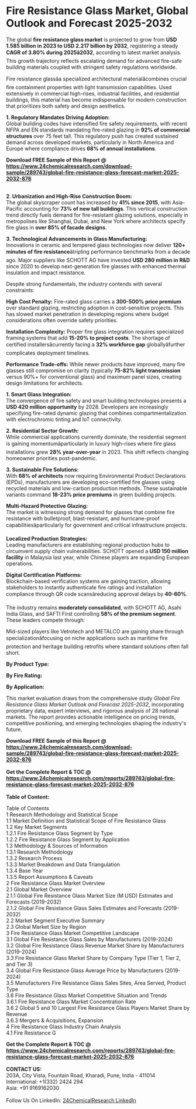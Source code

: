 <h1>Fire Resistance Glass Market, Global Outlook and Forecast 2025-2032</h1><p>The global <strong>fire resistance glass market</strong> is projected to grow from <strong>USD 1.585 billion in 2023 to USD 2.217 billion by 2032</strong>, registering a steady <strong>CAGR of 3.80% during 2025â2032</strong>, according to latest market analysis. This growth trajectory reflects escalating demand for advanced fire-safe building materials coupled with stringent safety regulations worldwide.</p><p>Fire resistance glassâa specialized architectural materialâcombines crucial fire containment properties with light transmission capabilities. Used extensively in commercial high-rises, industrial facilities, and residential buildings, this material has become indispensable for modern construction that prioritizes both safety and design aesthetics.</p><p><strong>1. Regulatory Mandates Driving Adoption:</strong><br>
Global building codes have intensified fire safety requirements, with recent NFPA and EN standards mandating fire-rated glazing in <strong>92% of commercial structures</strong> over 75 feet tall. This regulatory push has created sustained demand across developed markets, particularly in North America and Europe where compliance drives <strong>68% of annual installations</strong>.</p><div><b>Download FREE Sample of this Report @ 
            <a href="https://www.24chemicalresearch.com/download-sample/289743/global-fire-resistance-glass-forecast-market-2025-2032-876">
            https://www.24chemicalresearch.com/download-sample/289743/global-fire-resistance-glass-forecast-market-2025-2032-876</a></b></div><br><p><strong>2. Urbanization and High-Rise Construction Boom:</strong><br>
The global skyscraper count has increased by <strong>41% since 2015</strong>, with Asia-Pacific accounting for <strong>73% of new tall buildings</strong>. This vertical construction trend directly fuels demand for fire-resistant glazing solutions, especially in metropolises like Shanghai, Dubai, and New York where architects specify fire glass in <strong>over 85% of facade designs</strong>.</p><p><strong>3. Technological Advancements in Glass Manufacturing:</strong><br>
Innovations in ceramic and tempered glass technologies now deliver <strong>120+ minutes of fire resistance</strong>âtripling performance benchmarks from a decade ago. Major suppliers like SCHOTT AG have invested <strong>USD 280 million in R&amp;D</strong> since 2020 to develop next-generation fire glasses with enhanced thermal insulation and impact resistance.</p><p>Despite strong fundamentals, the industry contends with several constraints:</p><p><strong>High Cost Penalty:</strong> Fire-rated glass carries a <strong>300-500% price premium</strong> over standard glazing, restricting adoption in cost-sensitive projects. This has slowed market penetration in developing regions where budget considerations often override safety priorities.</p><p><strong>Installation Complexity:</strong> Proper fire glass integration requires specialized framing systems that add <strong>15-20% to project costs</strong>. The shortage of certified installersâcurrently facing a <strong>32% workforce gap</strong> globallyâfurther complicates deployment timelines.</p><p><strong>Performance Trade-offs:</strong> While newer products have improved, many fire glasses still compromise on clarity (typically <strong>75-82% light transmission</strong> versus 90%+ for conventional glass) and maximum panel sizes, creating design limitations for architects.</p><p><strong>1. Smart Glass Integration:</strong><br>
The convergence of fire safety and smart building technologies presents a <strong>USD 420 million opportunity</strong> by 2028. Developers are increasingly specifying fire-rated dynamic glazing that combines compartmentalization with electrochromic tinting and IoT connectivity.</p><p><strong>2. Residential Sector Growth:</strong><br>
While commercial applications currently dominate, the residential segment is gaining momentumâparticularly in luxury high-rises where fire glass installations grew <strong>28% year-over-year</strong> in 2023. This shift reflects changing homeowner priorities post-pandemic.</p><p><strong>3. Sustainable Fire Solutions:</strong><br>
With <strong>68% of architects</strong> now requiring Environmental Product Declarations (EPDs), manufacturers are developing eco-certified fire glasses using recycled materials and low-carbon production methods. These sustainable variants command <strong>18-23% price premiums</strong> in green building projects.</p><p><strong>Multi-Hazard Protective Glazing:</strong><br>
	The market is witnessing strong demand for glasses that combine fire resistance with bulletproof, blast-resistant, and hurricane-proof capabilitiesâparticularly for government and critical infrastructure projects.</p><p><strong>Localized Production Strategies:</strong><br>
	Leading manufacturers are establishing regional production hubs to circumvent supply chain vulnerabilities. SCHOTT opened a <strong>USD 150 million facility</strong> in Malaysia last year, while Chinese players are expanding European operations.</p><p><strong>Digital Certification Platforms:</strong><br>
	Blockchain-based verification systems are gaining traction, allowing stakeholders to instantly authenticate fire ratings and installation compliance through QR code scansâreducing approval delays by <strong>40-60%</strong>.</p><p>The industry remains <strong>moderately consolidated</strong>, with SCHOTT AG, Asahi India Glass, and SAFTI First controlling <strong>58% of the premium segment</strong>. These leaders compete through:</p><p>Mid-sized players like Vetrotech and METALCO are gaining share through specializationâfocusing on niche applications such as maritime fire protection and heritage building retrofits where standard solutions often fall short.</p><p><strong>By Product Type:</strong></p><p><strong>By Fire Rating:</strong></p><p><strong>By Application:</strong></p><p>This market evaluation draws from the comprehensive study <em>Global Fire Resistance Glass Market Outlook and Forecast 2025-2032</em>, incorporating proprietary data, expert interviews, and rigorous analysis of 28 national markets. The report provides actionable intelligence on pricing trends, competitive positioning, and emerging technologies shaping the industry's future.</p><div><b>Download FREE Sample of this Report @ 
            <a href="https://www.24chemicalresearch.com/download-sample/289743/global-fire-resistance-glass-forecast-market-2025-2032-876">
            https://www.24chemicalresearch.com/download-sample/289743/global-fire-resistance-glass-forecast-market-2025-2032-876</a></b></div><br><div><b>Get the Complete Report & TOC @ 
            <a href="https://www.24chemicalresearch.com/reports/289743/global-fire-resistance-glass-forecast-market-2025-2032-876">
            https://www.24chemicalresearch.com/reports/289743/global-fire-resistance-glass-forecast-market-2025-2032-876</a></b></div><br>
            <b>Table of Content:</b><p>Table of Contents<br />
1 Research Methodology and Statistical Scope<br />
1.1 Market Definition and Statistical Scope of Fire Resistance Glass<br />
1.2 Key Market Segments<br />
1.2.1 Fire Resistance Glass Segment by Type<br />
1.2.2 Fire Resistance Glass Segment by Application<br />
1.3 Methodology & Sources of Information<br />
1.3.1 Research Methodology<br />
1.3.2 Research Process<br />
1.3.3 Market Breakdown and Data Triangulation<br />
1.3.4 Base Year<br />
1.3.5 Report Assumptions & Caveats<br />
2 Fire Resistance Glass Market Overview<br />
2.1 Global Market Overview<br />
2.1.1 Global Fire Resistance Glass Market Size (M USD) Estimates and Forecasts (2019-2032)<br />
2.1.2 Global Fire Resistance Glass Sales Estimates and Forecasts (2019-2032)<br />
2.2 Market Segment Executive Summary<br />
2.3 Global Market Size by Region<br />
3 Fire Resistance Glass Market Competitive Landscape<br />
3.1 Global Fire Resistance Glass Sales by Manufacturers (2019-2024)<br />
3.2 Global Fire Resistance Glass Revenue Market Share by Manufacturers (2019-2024)<br />
3.3 Fire Resistance Glass Market Share by Company Type (Tier 1, Tier 2, and Tier 3)<br />
3.4 Global Fire Resistance Glass Average Price by Manufacturers (2019-2024)<br />
3.5 Manufacturers Fire Resistance Glass Sales Sites, Area Served, Product Type<br />
3.6 Fire Resistance Glass Market Competitive Situation and Trends<br />
3.6.1 Fire Resistance Glass Market Concentration Rate<br />
3.6.2 Global 5 and 10 Largest Fire Resistance Glass Players Market Share by Revenue<br />
3.6.3 Mergers & Acquisitions, Expansion<br />
4 Fire Resistance Glass Industry Chain Analysis<br />
4.1 Fire Resistance G</p><div><b>Get the Complete Report & TOC @ 
            <a href="https://www.24chemicalresearch.com/reports/289743/global-fire-resistance-glass-forecast-market-2025-2032-876">
            https://www.24chemicalresearch.com/reports/289743/global-fire-resistance-glass-forecast-market-2025-2032-876</a></b></div><br><b>CONTACT US:</b><br>
            203A, City Vista, Fountain Road, Kharadi, Pune, India - 411014<br>
            International: +1(332) 2424 294<br>
            Asia: +91 9169162030 <br><br>
            Follow Us On LinkedIn: <a href="https://www.linkedin.com/company/24chemicalresearch/">24ChemicalResearch LinkedIn</a>